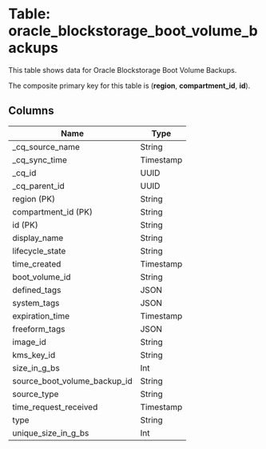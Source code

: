 # Table: oracle_blockstorage_boot_volume_backups

This table shows data for Oracle Blockstorage Boot Volume Backups.

The composite primary key for this table is (**region**, **compartment_id**, **id**).

## Columns

| Name          | Type          |
| ------------- | ------------- |
|_cq_source_name|String|
|_cq_sync_time|Timestamp|
|_cq_id|UUID|
|_cq_parent_id|UUID|
|region (PK)|String|
|compartment_id (PK)|String|
|id (PK)|String|
|display_name|String|
|lifecycle_state|String|
|time_created|Timestamp|
|boot_volume_id|String|
|defined_tags|JSON|
|system_tags|JSON|
|expiration_time|Timestamp|
|freeform_tags|JSON|
|image_id|String|
|kms_key_id|String|
|size_in_g_bs|Int|
|source_boot_volume_backup_id|String|
|source_type|String|
|time_request_received|Timestamp|
|type|String|
|unique_size_in_g_bs|Int|